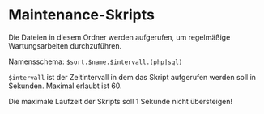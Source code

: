 # Maintenance-Skripts

Die Dateien in diesem Ordner werden aufgerufen, um regelmäßige Wartungsarbeiten durchzuführen.

Namensschema: `$sort.$name.$intervall.(php|sql)`

`$intervall` ist der Zeitintervall in dem das Skript aufgerufen werden soll in Sekunden. Maximal erlaubt ist 60.

Die maximale Laufzeit der Skripts soll 1 Sekunde nicht übersteigen!